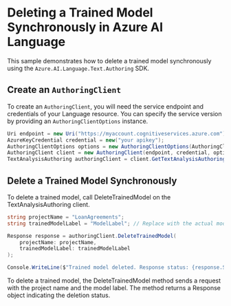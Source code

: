 # Deleting a Trained Model Synchronously in Azure AI Language

This sample demonstrates how to delete a trained model synchronously using the `Azure.AI.Language.Text.Authoring` SDK.

## Create an `AuthoringClient`

To create an `AuthoringClient`, you will need the service endpoint and credentials of your Language resource. You can specify the service version by providing an `AuthoringClientOptions` instance.

```C# Snippet:CreateAuthoringClientForSpecificApiVersion
Uri endpoint = new Uri("https://myaccount.cognitiveservices.azure.com");
AzureKeyCredential credential = new("your apikey");
AuthoringClientOptions options = new AuthoringClientOptions(AuthoringClientOptions.ServiceVersion.V2024_11_15_Preview);
AuthoringClient client = new AuthoringClient(endpoint, credential, options);
TextAnalysisAuthoring authoringClient = client.GetTextAnalysisAuthoringClient();
```

## Delete a Trained Model Synchronously

To delete a trained model, call DeleteTrainedModel on the TextAnalysisAuthoring client.

```C# Snippet:Sample9_TextAuthoring_DeleteTrainedModel
string projectName = "LoanAgreements";
string trainedModelLabel = "ModelLabel"; // Replace with the actual model label.

Response response = authoringClient.DeleteTrainedModel(
    projectName: projectName,
    trainedModelLabel: trainedModelLabel
);

Console.WriteLine($"Trained model deleted. Response status: {response.Status}");
```

To delete a trained model, the DeleteTrainedModel method sends a request with the project name and the model label. The method returns a Response object indicating the deletion status.
